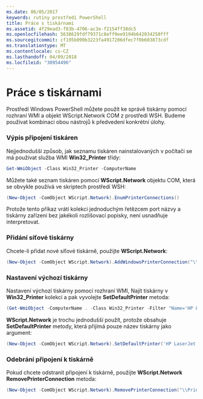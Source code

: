 ```yaml
---
ms.date: 06/05/2017
keywords: rutiny prostředí PowerShell
title: Práce s tiskárnami
ms.assetid: 4f29ead3-f83b-4706-ac3e-f2154ff38dc5
ms.openlocfilehash: 5638629fdf79371c8eff9ee9194b642034250fff
ms.sourcegitcommit: cf195b090b3223fa4917206dfec7f0b603873cdf
ms.translationtype: MT
ms.contentlocale: cs-CZ
ms.lasthandoff: 04/09/2018
ms.locfileid: "30954496"
---
```

# <a name="working-with-printers"></a>Práce s tiskárnami

Prostředí Windows PowerShell můžete použít ke správě tiskárny pomocí rozhraní WMI a objekt WScript.Network COM z prostředí WSH. Budeme používat kombinaci obou nástrojů k předvedení konkrétní úlohy.

### <a name="listing-printer-connections"></a>Výpis připojení tiskáren

Nejjednodušší způsob, jak seznamu tiskáren nainstalovaných v počítači se má používat služba WMI **Win32_Printer** třídy:

```powershell
Get-WmiObject -Class Win32_Printer -ComputerName
```

Můžete také seznam tiskáren pomocí **WScript.Network** objektu COM, která se obvykle používá ve skriptech prostředí WSH:

```powershell
(New-Object -ComObject WScript.Network).EnumPrinterConnections()
```

Protože tento příkaz vrátí kolekci jednoduchým řetězcem port názvy a tiskárny zařízení bez jakékoli rozlišovací popisky, není usnadňuje interpretovat.

### <a name="adding-a-network-printer"></a>Přidání síťové tiskárny

Chcete-li přidat nové síťové tiskárně, použijte **WScript.Network**:

```powershell
(New-Object -ComObject WScript.Network).AddWindowsPrinterConnection("\\Printserver01\Xerox5")
```

### <a name="setting-a-default-printer"></a>Nastavení výchozí tiskárny

Nastavení výchozí tiskárny pomocí rozhraní WMI, Najít tiskárny v **Win32_Printer** kolekci a pak vyvolejte **SetDefaultPrinter** metoda:

```powershell
(Get-WmiObject -ComputerName . -Class Win32_Printer -Filter "Name='HP LaserJet 5Si'").SetDefaultPrinter()
```

**WScript.Network** je trochu jednodušší použít, protože obsahuje **SetDefaultPrinter** metody, která přijímá pouze název tiskárny jako argument:

```powershell
(New-Object -ComObject WScript.Network).SetDefaultPrinter('HP LaserJet 5Si')
```

### <a name="removing-a-printer-connection"></a>Odebrání připojení k tiskárně

Pokud chcete odstranit připojení k tiskárně, použijte **WScript.Network RemovePrinterConnection** metoda:

```powershell
(New-Object -ComObject WScript.Network).RemovePrinterConnection("\\Printserver01\Xerox5")
```